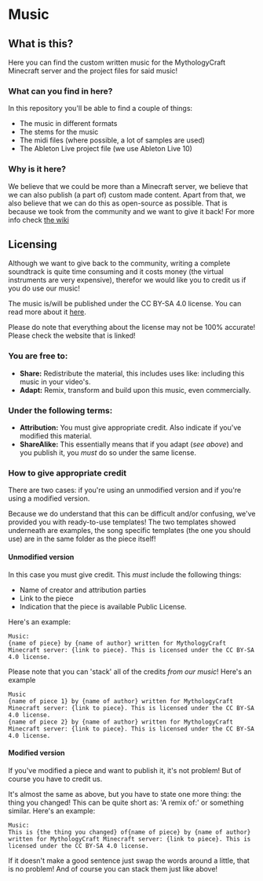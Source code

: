 # Music

## What is this?

Here you can find the custom written music for the MythologyCraft Minecraft server and the project files for said music! 

### What can you find in here?

In this repository you'll be able to find a couple of things:

- The music in different formats
- The stems for the music
- The midi files (where possible, a lot of samples are used)
- The Ableton Live project file (we use Ableton Live 10)

### Why is it here?

We believe that we could be more than a Minecraft server, we believe that we can also publish (a part of) custom made content. Apart from that, we also believe that we can do this as open-source as possible. That is because we took from the community and we want to give it back!
For more info check [the wiki](https://github.com/mythologynetwork/music/wiki "The wiki")

## Licensing
Although we want to give back to the community, writing a complete soundtrack is quite time consuming and it costs money (the virtual instruments are very expensive), therefor we would like you to credit us if you do use our music!

The music is/will be published under the CC BY-SA 4.0 license. You can read more about it [here](https://creativecommons.org/licenses/by-sa/4.0 "CC BY-SA 3.0 Licencse").

Please do note that everything about the license may not be 100% accurate! Please check the website that is linked!

### You are free to:
- **Share:** Redistribute the material, this includes uses like: including this music in your video's.
- **Adapt:** Remix, transform and build upon this music, even commercially.

### Under the following terms:

- **Attribution:** You must give appropriate credit. Also indicate if you've modified this material.
- **ShareAlike:** This essentially means that if you adapt (*see above*) and you publish it, you *must* do so under the same license.

### How to give appropriate credit

There are two cases: if you're using an unmodified version and if you're using a modified version.

Because we do understand that this can be difficult and/or confusing, we've provided you with ready-to-use templates!
The two templates showed underneath are examples, the song specific templates (the one you should use) are in the same folder as the piece itself!

#### Unmodified version

In this case you must give credit. This *must* include the following things:

- Name of creator and attribution parties
- Link to the piece
- Indication that the piece is available Public License.

Here's an example:

```
Music:
{name of piece} by {name of author} written for MythologyCraft Minecraft server: {link to piece}. This is licensed under the CC BY-SA 4.0 license.
```

Please note that you can 'stack' all of the credits *from our music*!
Here's an example

```
Music
{name of piece 1} by {name of author} written for MythologyCraft Minecraft server: {link to piece}. This is licensed under the CC BY-SA 4.0 license.
{name of piece 2} by {name of author} written for MythologyCraft Minecraft server: {link to piece}. This is licensed under the CC BY-SA 4.0 license.
```

#### Modified version

If you've modified a piece and want to publish it, it's not problem! But of course you have to credit us.

It's almost the same as above, but you have to state one more thing: the thing you changed! This can be quite short as: 'A remix of:' or something similar.
Here's an example:

```
Music:
This is {the thing you changed} of{name of piece} by {name of author} written for MythologyCraft Minecraft server: {link to piece}. This is licensed under the CC BY-SA 4.0 license.
```

If it doesn't make a good sentence just swap the words around a little, that is no problem! And of course you can stack them just like above!
